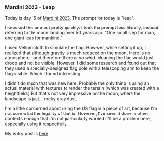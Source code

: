 ### Mardini 2023 - Leap

Today is day 15 of [Mardini 2023][mardini-2023]. The prompt for today is "leap".

I knocked this one out pretty quickly. I took the prompt less literally, instead
referring to the moon landing over 50 years ago. "One small step for man, one giant
leap for mankind."

I used Vellum cloth to simulate the flag. However, while setting it up, I realized
that although gravity is much reduced on the moon, there is no atmosphere - and
therefore there _is no wind_. Meaning the flag would just droop and not be visible.
However, I did some research and found out that they used a specially-designed
flag pole with a telescoping arm to keep the flag visible. Which I found interesting.

I didn't do much that was new here. Probably the only thing is using an actual
material with textures to render the terrain (which was created with a heightfield.)
But that's not very impressive on the moon, where the landscape is just... rocky
gray dust.

I'm a little concerned about using the US flag in a piece of art, because I'm not
sure what the legality of that is. However, I've seen it done in other contexts
enough that I'm not particularly worried it'll be a problem here, especially using
it respectfully.

My entry post is [here][entry-post].

[mardini-2023]: https://www.sidefx.com/community-main-menu/contests-jams/mardini-2023/
[entry-post]: https://www.sidefx.com/forum/topic/89352/?page=1#post-387065
